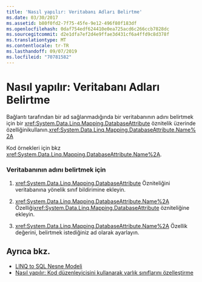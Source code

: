 ```yaml
---
title: 'Nasıl yapılır: Veritabanı Adları Belirtme'
ms.date: 03/30/2017
ms.assetid: b80f0fd2-7f75-45fe-9e12-496f80f183df
ms.openlocfilehash: 0daf754edf624410e0ea725acd6c266ccb7828dc
ms.sourcegitcommit: d2e1dfa7ef2d4e9ffae3d431cf6a4ffd9c8d378f
ms.translationtype: MT
ms.contentlocale: tr-TR
ms.lasthandoff: 09/07/2019
ms.locfileid: "70781582"
---
```

# <a name="how-to-specify-database-names"></a>Nasıl yapılır: Veritabanı Adları Belirtme
Bağlantı tarafından bir ad sağlanmadığında bir veritabanının adını belirtmek için bir <xref:System.Data.Linq.Mapping.DatabaseAttribute> öznitelik üzerinde özelliğinikullanın.<xref:System.Data.Linq.Mapping.DatabaseAttribute.Name%2A>  
  
 Kod örnekleri için bkz <xref:System.Data.Linq.Mapping.DatabaseAttribute.Name%2A>.  
  
### <a name="to-specify-the-name-of-the-database"></a>Veritabanının adını belirtmek için  
  
1. <xref:System.Data.Linq.Mapping.DatabaseAttribute> Özniteliğini veritabanına yönelik sınıf bildirimine ekleyin.  
  
2. <xref:System.Data.Linq.Mapping.DatabaseAttribute.Name%2A> Özelliği<xref:System.Data.Linq.Mapping.DatabaseAttribute> özniteliğine ekleyin.  
  
3. <xref:System.Data.Linq.Mapping.DatabaseAttribute.Name%2A> Özellik değerini, belirtmek istediğiniz ad olarak ayarlayın.  
  
## <a name="see-also"></a>Ayrıca bkz.

- [LINQ to SQL Nesne Modeli](the-linq-to-sql-object-model.md)
- [Nasıl yapılır: Kod düzenleyicisini kullanarak varlık sınıflarını özelleştirme](how-to-customize-entity-classes-by-using-the-code-editor.md)
